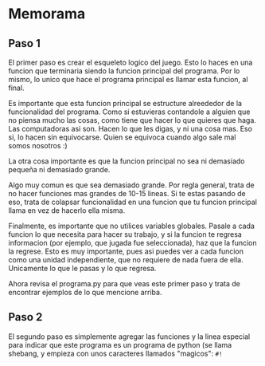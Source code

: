 Memorama
========

Paso 1
------
El primer paso es crear el esqueleto logico del juego. Esto lo haces en una
funcion que terminaria siendo la funcion principal del programa. Por lo mismo,
lo unico que hace el programa principal es llamar esta funcion, al final.

Es importante que esta funcion principal se estructure alreededor de la funcionalidad
del programa. Como si estuvieras contandole a alguien que no piensa mucho las
cosas, como tiene que hacer lo que quieres que haga. Las computadoras asi son.
Hacen lo que les digas, y ni una cosa mas. Eso si, lo hacen sin equivocarse.
Quien se equivoca cuando algo sale mal somos nosotros :)

La otra cosa importante es que la funcion principal no sea ni demasiado pequeña
ni demasiado grande.

Algo muy comun es que sea demasiado grande. Por regla general, trata de no hacer
funciones mas grandes de 10-15 lineas. Si te estas pasando de eso, trata de colapsar
funcionalidad en una funcion que tu funcion principal llama en vez de hacerlo
ella misma.

Finalmente, es importante que no utilices variables globales. Pasale a cada funcion
lo que necesita para hacer su trabajo, y si la funcion te regresa informacion
(por ejemplo, que jugada fue seleccionada), haz que la funcion la regrese.
Esto es muy importante, pues asi puedes ver a cada funcion como una unidad
independiente, que no requiere de nada fuera de ella. Unicamente lo que le pasas
y lo que regresa.

Ahora revisa el programa.py para que veas este primer paso y trata de encontrar
ejemplos de lo que mencione arriba.

Paso 2
------
El segundo paso es simplemente agregar las funciones y la linea especial para
indicar que este programa es un programa de python (se llama shebang, y empieza
con unos caracteres llamados "magicos": `#!`

